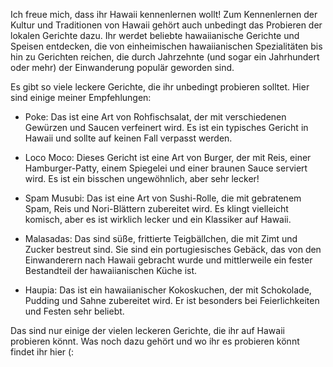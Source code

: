 Ich freue mich, dass ihr Hawaii kennenlernen wollt! Zum Kennenlernen der Kultur und Traditionen von Hawaii gehört auch unbedingt das Probieren der lokalen Gerichte dazu. 
Ihr werdet beliebte hawaiianische Gerichte und Speisen entdecken, die von einheimischen hawaiianischen Spezialitäten bis hin zu Gerichten reichen, die durch Jahrzehnte (und sogar ein Jahrhundert oder mehr) der Einwanderung populär geworden sind.

Es gibt so viele leckere Gerichte, die ihr unbedingt probieren solltet. Hier sind einige meiner Empfehlungen:

- Poke: Das ist eine Art von Rohfischsalat, der mit verschiedenen Gewürzen und Saucen verfeinert wird. Es ist ein typisches Gericht in Hawaii und sollte auf keinen Fall verpasst werden.

- Loco Moco: Dieses Gericht ist eine Art von Burger, der mit Reis, einer Hamburger-Patty, einem Spiegelei und einer braunen Sauce serviert wird. Es ist ein bisschen ungewöhnlich, aber sehr lecker!

- Spam Musubi: Das ist eine Art von Sushi-Rolle, die mit gebratenem Spam, Reis und Nori-Blättern zubereitet wird. Es klingt vielleicht komisch, aber es ist wirklich lecker und ein Klassiker auf Hawaii.

- Malasadas: Das sind süße, frittierte Teigbällchen, die mit Zimt und Zucker bestreut sind. Sie sind ein portugiesisches Gebäck, das von den Einwanderern nach Hawaii gebracht wurde und mittlerweile ein fester Bestandteil der hawaiianischen Küche ist.

- Haupia: Das ist ein hawaiianischer Kokoskuchen, der mit Schokolade, Pudding und Sahne zubereitet wird. Er ist besonders bei Feierlichkeiten und Festen sehr beliebt.

Das sind nur einige der vielen leckeren Gerichte, die ihr auf Hawaii probieren könnt. Was noch dazu gehört und wo ihr es probieren könnt findet ihr hier (: